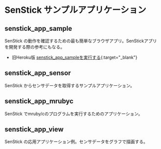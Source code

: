 # SenStick サンプルアプリケーション

## senstick_app_sample

SenStick の動作を確認するための最も簡単なブラウザアプリ。SenStickアプリを開発する際の参考にもなる。

- 旧Heroku版
  [senstick_app_sampleを実行する](https://senstick-app.herokuapp.com/){:target="_blank"}


## senstick_app_sensor

SenStick からセンサデータを取得するサンプルアプリケーション。

## senstick_app_mrubyc

SenStick でmruby/cのプログラムを実行するためのアプリケーション。

## senstick_app_view

SenStick の応用アプリケーション例。センサデータをグラフで描画する。




